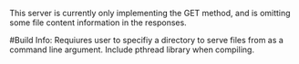 This server is currently only implementing the GET method, and is omitting some file content information in the responses.

#Build Info:
Requiures user to specifiy a directory to serve files from as a command line argument.
Include pthread library when compiling.
